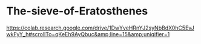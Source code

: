 # The-sieve-of-Eratosthenes
https://colab.research.google.com/drive/1DwYveHRnYJ2syNbBdX0hC5EvJwkFyY_h#scrollTo=qKeEh9AyQbuc&amp;line=15&amp;uniqifier=1
